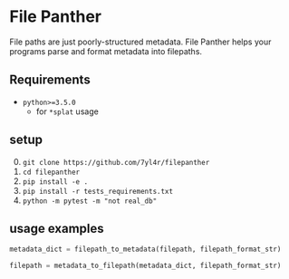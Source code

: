 # File Panther
File paths are just poorly-structured metadata.
File Panther helps your programs parse and format metadata into filepaths.

## Requirements
* `python>=3.5.0`
    * for `*splat` usage

## setup
0. `git clone https://github.com/7yl4r/filepanther`
0. `cd filepanther`
1. `pip install -e .`
2. `pip install -r tests_requirements.txt`
3. `python -m pytest -m "not real_db"`

## usage examples
```python
metadata_dict = filepath_to_metadata(filepath, filepath_format_str)

filepath = metadata_to_filepath(metadata_dict, filepath_format_str)
```
